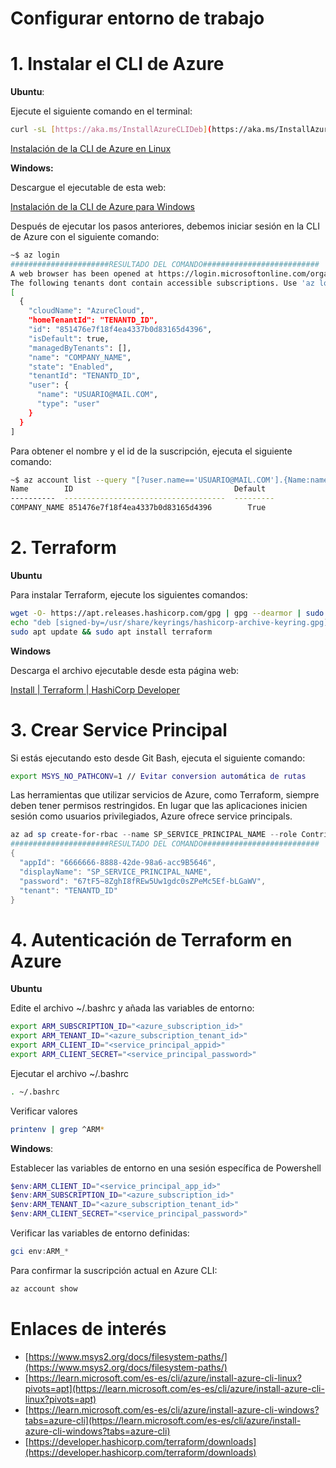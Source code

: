 # Configurar entorno de trabajo

# 1. Instalar el CLI de Azure

**Ubuntu**:

Ejecute el siguiente comando en el terminal:

```bash
curl -sL [https://aka.ms/InstallAzureCLIDeb](https://aka.ms/InstallAzureCLIDeb) | sudo bash
```

[Instalación de la CLI de Azure en Linux](https://learn.microsoft.com/es-es/cli/azure/install-azure-cli-linux?pivots=apt)

**Windows:**

Descargue el ejecutable de esta web:

[Instalación de la CLI de Azure para Windows](https://learn.microsoft.com/es-es/cli/azure/install-azure-cli-windows?tabs=azure-cli)

Después de ejecutar los pasos anteriores, debemos iniciar sesión en la CLI de Azure con el siguiente comando:

```bash
~$ az login
######################RESULTADO DEL COMANDO##########################
A web browser has been opened at https://login.microsoftonline.com/organizations/oauth2/v2.0/authorize. Please continue the login in the web browser. If no web browser is available or if the web browser fails to open, use device code flow with `az login --use-device-code`.
The following tenants dont contain accessible subscriptions. Use 'az login --allow-no-subscriptions' to have tenant level access.
[
  {
    "cloudName": "AzureCloud",
    "homeTenantId": "TENANTD_ID",
    "id": "851476e7f18f4ea4337b0d83165d4396",
    "isDefault": true,
    "managedByTenants": [],
    "name": "COMPANY_NAME",
    "state": "Enabled",
    "tenantId": "TENANTD_ID",
    "user": {
      "name": "USUARIO@MAIL.COM",
      "type": "user"
    }
  }
]
```

Para obtener el nombre y el id de la suscripción, ejecuta el siguiente comando:

```bash
~$ az account list --query "[?user.name=='USUARIO@MAIL.COM'].{Name:name, ID:id, Default:isDefault}" --output Table
Name        ID                                    Default
----------  ------------------------------------  ---------
COMPANY_NAME 851476e7f18f4ea4337b0d83165d4396        True
```

# 2. Terraform

**Ubuntu**

Para instalar Terraform, ejecute los siguientes comandos:

```bash
wget -O- https://apt.releases.hashicorp.com/gpg | gpg --dearmor | sudo tee /usr/share/keyrings/hashicorp-archive-keyring.gpg
echo "deb [signed-by=/usr/share/keyrings/hashicorp-archive-keyring.gpg] https://apt.releases.hashicorp.com $(lsb_release -cs) main" | sudo tee /etc/apt/sources.list.d/hashicorp.list
sudo apt update && sudo apt install terraform
```

**Windows**

Descarga el archivo ejecutable desde esta página web:

[Install | Terraform | HashiCorp Developer](https://developer.hashicorp.com/terraform/downloads)

# 3. Crear Service Principal

Si estás ejecutando esto desde Git Bash, ejecuta el siguiente comando:

```bash
export MSYS_NO_PATHCONV=1 // Evitar conversion automática de rutas
```

Las herramientas que utilizar servicios de Azure, como Terraform, siempre deben tener permisos restringidos. En lugar que las aplicaciones inicien sesión como usuarios privilegiados, Azure ofrece service principals.

```powershell
az ad sp create-for-rbac --name SP_SERVICE_PRINCIPAL_NAME --role Contributor --scopes /subscriptions/<subscription_id>
######################RESULTADO DEL COMANDO##########################
{
  "appId": "6666666-8888-42de-98a6-acc9B5646",
  "displayName": "SP_SERVICE_PRINCIPAL_NAME",
  "password": "67tF5~8ZghI8fREw5Uw1gdc0sZPeMc5Ef-bLGaWV",
  "tenant": "TENANTD_ID"
}
```

# 4. Autenticación de Terraform en Azure

**Ubuntu**

Edite el archivo ~/.bashrc y añada las variables de entorno:

```bash
export ARM_SUBSCRIPTION_ID="<azure_subscription_id>"
export ARM_TENANT_ID="<azure_subscription_tenant_id>"
export ARM_CLIENT_ID="<service_principal_appid>"
export ARM_CLIENT_SECRET="<service_principal_password>"
```

Ejecutar el archivo ~/.bashrc

```bash
. ~/.bashrc
```

Verificar valores

```bash
printenv | grep ^ARM*
```

**Windows**:

Establecer las variables de entorno en una sesión específica de Powershell

```powershell
$env:ARM_CLIENT_ID="<service_principal_app_id>"
$env:ARM_SUBSCRIPTION_ID="<azure_subscription_id>"
$env:ARM_TENANT_ID="<azure_subscription_tenant_id>"
$env:ARM_CLIENT_SECRET="<service_principal_password>"
```

Verificar las variables de entorno definidas:

```powershell
gci env:ARM_*
```

Para confirmar la suscripción actual en Azure CLI:

```powershell
az account show
```

# Enlaces de interés

- [https://www.msys2.org/docs/filesystem-paths/](https://www.msys2.org/docs/filesystem-paths/)
- [https://learn.microsoft.com/es-es/cli/azure/install-azure-cli-linux?pivots=apt](https://learn.microsoft.com/es-es/cli/azure/install-azure-cli-linux?pivots=apt)
- [https://learn.microsoft.com/es-es/cli/azure/install-azure-cli-windows?tabs=azure-cli](https://learn.microsoft.com/es-es/cli/azure/install-azure-cli-windows?tabs=azure-cli)
- [https://developer.hashicorp.com/terraform/downloads](https://developer.hashicorp.com/terraform/downloads)